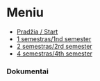 # Meniu

- [Pradžia / Start](https://vytautasboznis.github.io/AndroidScreenTester)
- [1 semestras/1nd semester](https://vytautasboznis.github.io/AndroidScreenTester/pirmas_semestras)
- [2 semestras/2rd semester](https://vytautasboznis.github.io/AndroidScreenTester/antras_semestras)
- [4 semestras/4th semester](https://vytautasboznis.github.io/AndroidScreenTester/ketvirtas_semestras)

### Dokumentai
